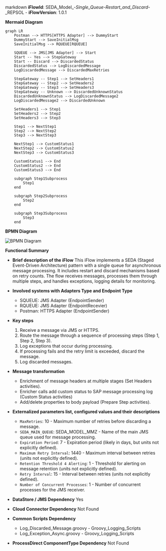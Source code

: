 markdown
**iFlowId**: SEDA_Model_-_Single_Queue_-_Restart_and_Discard_-_REPSOL - **iFlowVersion**: 1.0.1

**Mermaid Diagram**
```mermaid
graph LR
    Postman --> HTTPS[HTTPS Adapter] --> DummyStart
    DummyStart --> SaveInitialMsg
    SaveInitialMsg --> RQUEUE[RQUEUE]
    
    SQUEUE --> JMS[JMS Adapter] --> Start
    Start -- Yes --> StepGateway
    Start -- Discard --> DiscardedStatus
    DiscardedStatus --> LogDiscardedMessage
    LogDiscardedMessage --> DiscardedMaxRetries

    StepGateway -- Step1 --> SetHeaders1
    StepGateway -- Step2 --> SetHeaders2
    StepGateway -- Step3 --> SetHeaders3
    StepGateway -- Unknown --> DiscardedUnknownStatus
    DiscardedUnknownStatus --> LogDiscardedMessage2
    LogDiscardedMessage2 --> DiscardedUnknown

    SetHeaders1 --> Step1
    SetHeaders2 --> Step2
    SetHeaders3 --> Step3
    
    Step1 --> NextStep1
    Step2 --> NextStep2
    Step3 --> NextStep3
    
    NextStep1 --> CustomStatus1
    NextStep2 --> CustomStatus2
    NextStep3 --> CustomStatus3
    
    CustomStatus1 --> End
    CustomStatus2 --> End
    CustomStatus3 --> End
    
    subgraph Step1Subprocess
        Step1
    end

    subgraph Step2Subprocess
        Step2
    end
    
    subgraph Step3Subprocess
        Step3
    end
```
**BPMN Diagram**

![BPMN Diagram](./SEDA_Model_-_Single_Queue_-_Restart_and_Discard_-_REPSOL-1.0.1.png "BPMN Diagram")

**Functional Summary**
- **Brief description of the iFlow**
  This iFlow implements a SEDA (Staged Event-Driven Architecture) pattern with a single queue for asynchronous message processing. It includes restart and discard mechanisms based on retry counts. The flow receives messages, processes them through multiple steps, and handles exceptions, logging details for monitoring.

- **Involved systems with Adapters Type and Endpoint Type**
    - SQUEUE: JMS Adapter (EndpointSender)
    - RQUEUE: JMS Adapter (EndpointRecevier)
    - Postman: HTTPS Adapter (EndpointSender)

- **Key steps**
    1.  Receive a message via JMS or HTTPS.
    2.  Route the message through a sequence of processing steps (Step 1, Step 2, Step 3).
    3.  Log exceptions that occur during processing.
    4.  If processing fails and the retry limit is exceeded, discard the message.
    5.  Log discarded messages.

- **Message transformation**
    - Enrichment of message headers at multiple stages (Set Headers activities).
    - Enricher calls add custom status to SAP message processing log (Custom Status activities)
    - Add/delete properties to body payload (Prepare Step activities).

- **Externalized parameters list, configured values and their descriptions**
    - `MaxRetries`: 10 - Maximum number of retries before discarding a message.
    - `SEDA_MAIN_QUEUE`: SEDA_MODEL_MMZ - Name of the main JMS queue used for message processing.
    - `Expiration Period`: 7 - Expiration period (likely in days, but units not explicitly defined).
    - `Maximum Retry Interval`: 1440 - Maximum interval between retries (units not explicitly defined).
    - `Retention Threshold 4 Alerting`: 1 - Threshold for alerting on message retention (units not explicitly defined).
    - `Retry Interval`: 15 - Interval between retries (units not explicitly defined).
    - `Number of Concurrent Processes`: 1 - Number of concurrent processes for the JMS receiver.

- **DataStore / JMS Dependency**
    Yes

- **Cloud Connector Dependency**
    Not Found

- **Common Scripts Dependency**
    - Log_Discarded_Message.groovy - Groovy_Logging_Scripts
    - Log_Exception_Async.groovy - Groovy_Logging_Scripts

- **ProcessDirect ComponentType Dependency**
    Not Found